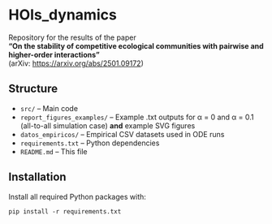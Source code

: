 # HOIs_dynamics

Repository for the results of the paper  
**“On the stability of competitive ecological communities with pairwise and higher-order interactions”**  
(arXiv: https://arxiv.org/abs/2501.09172)

## Structure

- `src/`                         – Main code  
- `report_figures_examples/`     – Example .txt outputs for α = 0 and α = 0.1 (all-to-all simulation case) **and** example SVG figures  
- `datos_empiricos/`             – Empirical CSV datasets used in ODE runs   
- `requirements.txt`             – Python dependencies  
- `README.md`                    – This file  

## Installation

Install all required Python packages with:

    pip install -r requirements.txt
